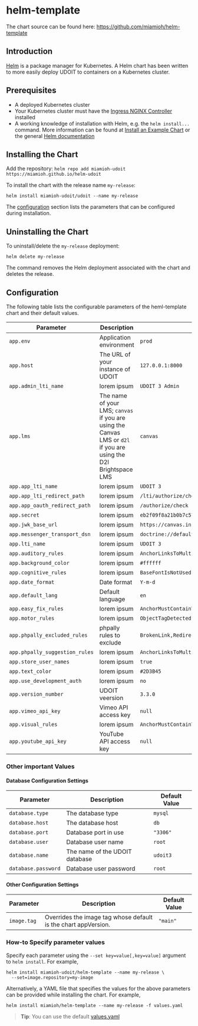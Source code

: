 # helm-template

The chart source can be found here: https://github.com/miamioh/helm-template

## Introduction

[Helm](https://helm.sh/) is a package manager for Kubernetes. A Helm chart has been written to more easily deploy UDOIT to containers on a Kubernetes cluster.

## Prerequisites

* A deployed Kubernetes cluster
* Your Kubernetes cluster must have the [Ingress NGINX Controller](https://github.com/kubernetes/ingress-nginx) installed
* A working knowledge of installation with Helm, e.g. the `helm install...` command. More information can be found at [Install an Example Chart](https://helm.sh/docs/intro/quickstart/#install-an-example-chart) or the general [Helm documentation](https://helm.sh/docs/)

## Installing the Chart

Add the repository: `helm repo add miamioh-udoit https://miamioh.github.io/helm-udoit`

To install the chart with the release name `my-release`:

```console
helm install miamioh-udoit/udoit --name my-release
```

The [configuration](#configuration) section lists the parameters that can be configured during installation.

## Uninstalling the Chart

To uninstall/delete the `my-release` deployment:

```console
helm delete my-release
```

The command removes the Helm deployment associated with the chart and deletes the release.

## Configuration

The following table lists the configurable parameters of the heml-template chart and their default values.

| Parameter | Description | Default Value
| --- | --- | --- |
| `app.env` | Application environment | `prod`
| `app.host` | The URL of your instance of UDOIT | `127.0.0.1:8000`
| `app.admin_lti_name` | lorem ipsum | `UDOIT 3 Admin`
| `app.lms` | The name of your LMS; `canvas` if you are using the Canvas LMS or `d2l` if you are using the D2l Brightspace LMS | `canvas`
| `app.app_lti_name` | lorem ipsum | `UDOIT 3`
| `app.app_lti_redirect_path` | lorem ipsum | `/lti/authorize/check`
| `app.app_oauth_redirect_path` | lorem ipsum | `/authorize/check`
| `app.secret` | lorem ipsum | `eb2f09f8a21b0b7c57b9fc36eee250eb`
| `app.jwk_base_url` | lorem ipsum | `https://canvas.instructure.com/`
| `app.messenger_transport_dsn` | lorem ipsum | `doctrine://default`
| `app.lti_name` | lorem ipsum | `UDOIT 3`
| `app.auditory_rules` | lorem ipsum | `AnchorLinksToMultiMediaRequireTranscript,AnchorLinksToSoundFilesNeedTranscripts,ObjectMustContainText,ObjectTagDetected,VideoCaptionsMatchCourseLanguage,VideoEmbedCheck,VideoProvidesCaptions,VideosEmbeddedOrLinkedNeedCaptions,VideosEmbeddedOrLinkedNeedCaptions,VideosHaveAutoGeneratedCaptions`
| `app.background_color` | lorem ipsum | `#ffffff`
| `app.cognitive_rules` | lorem ipsum | `BaseFontIsNotUsed,BlinkIsNotUsed,ContentTooLong,DocumentReadingDirection,FontIsNotUsed,HeadingsInOrder,MarqueeIsNotUsed,NoHeadings,ObjectTagDetected,ParagraphNotUsedAsHeader,TableDataShouldHaveTableHeader,TableHeaderShouldHaveScope`
| `app.date_format` | Date format | `Y-m-d`
| `app.default_lang` | Default language | `en`
| `app.easy_fix_rules` | lorem ipsum | `AnchorMustContainText,AnchorSuspiciousLinkText,CssTextHasContrast,CssTextStyleEmphasize,HeadersHaveText,ImageAltIsDifferent,ImageAltIsTooLong,ImageHasAlt,ImageHasAltDecorative,ParagraphNotUsedAsHeader,ImageAltNotPlaceholder`
| `app.motor_rules` | lorem ipsum | `ObjectTagDetected`
| `app.phpally_excluded_rules` | phpally rules to exclude | `BrokenLink,RedirectedLink`
| `app.phpally_suggestion_rules` | lorem ipsum | `AnchorLinksToMultiMediaRequireTranscript,AnchorLinksToSoundFilesNeedTranscripts,AnchorSuspiciousLinkText,ContentTooLong,IframeNotHandled,InputImageNotDecorative,NoHeadings,ObjectTagDetected,ParagraphNotUsedAsHeader,PreShouldNotBeUsedForTabularValues,RedirectedLink,EmbedTagDetected,IframeNotHandled`
| `app.store_user_names` | lorem ipsum | `true`
| `app.text_color` | lorem ipsum | `#2D3B45`
| `app.use_development_auth` | lorem ipsum | `no`
| `app.version_number` | UDOIT veersion | `3.3.0`
| `app.vimeo_api_key` | Vimeo API access key | `null`
| `app.visual_rules` | lorem ipsum | `AnchorMustContainText,AnchorSuspiciousLinkText,BaseFontIsNotUsed,CssTextHasContrast,CssTextStyleEmphasize,FontIsNotUsed,HeadersHaveText,HeadingsInOrder,ImageAltIsDifferent,ImageAltIsTooLong,ImageAltNotEmptyInAnchor,ImageAltNotPlaceholder,ImageHasAlt,ImageHasAltDecorative,ImageHasLongDescription,InputImageNotDecorative,NoHeadings,ObjectTagDetected,ParagraphNotUsedAsHeader,PreShouldNotBeUsedForTabularValues,TableDataShouldHaveTableHeader,TableHeaderShouldHaveScope`
| `app.youtube_api_key` | YouTube API access key | `null`

### Other important Values

#### Database Configuration Settings

| Parameter | Description | Default Value
| --- | --- | --- |
| `database.type` | The database type | `mysql`
| `database.host` | The database host | `db`
| `database.port` | Database port in use | `"3306"`
| `database.user` | Database user name | `root`
| `database.name` | The name of the UDOIT database | `udoit3`
| `database.password` | Database user password | `root`

#### Other Configuration Settings

| Parameter | Description | Default Value
| --- | --- | --- |
| `image.tag` | Overrides the image tag whose default is the chart appVersion. | `"main"`


### How-to Specify parameter values

Specify each parameter using the `--set key=value[,key=value]` argument to `helm install`. For example,

```console
helm install miamioh-udoit/helm-template --name my-release \
  --set=image.repository=my-image
```

Alternatively, a YAML file that specifies the values for the above parameters can be provided while installing the chart. For example,

```console
helm install miamioh/helm-template --name my-release -f values.yaml
```

> **Tip**: You can use the default [values.yaml](values.yaml)
